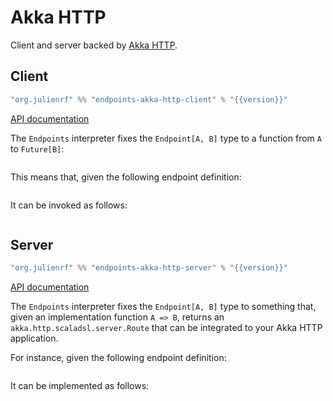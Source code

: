 # Akka HTTP

Client and server backed by [Akka HTTP](https://doc.akka.io/docs/akka-http/current/).

## Client

~~~ scala expandVars=true
"org.julienrf" %% "endpoints-akka-http-client" % "{{version}}"
~~~

[API documentation](unchecked:/api/endpoints/akkahttp/client/index.html)

The `Endpoints` interpreter fixes the `Endpoint[A, B]` type to a function
from `A` to `Future[B]`:

~~~ scala src=../../../../../akka-http/client/src/main/scala/endpoints/akkahttp/client/Endpoints.scala#endpoint-type
~~~

This means that, given the following endpoint definition:

~~~ scala src=../../../../../algebras/algebra/src/test/scala/endpoints/algebra/EndpointsDocs.scala#endpoint-definition
~~~

It can be invoked as follows:

~~~ scala src=../../../../../akka-http/client/src/test/scala/endpoints/akkahttp/client/EndpointsDocs.scala#invocation
~~~

## Server

~~~ scala expandVars=true
"org.julienrf" %% "endpoints-akka-http-server" % "{{version}}"
~~~

[API documentation](unchecked:/api/endpoints/akkahttp/server/index.html)

The `Endpoints` interpreter fixes the `Endpoint[A, B]` type to something that,
given an implementation function `A => B`, returns an `akka.http.scaladsl.server.Route`
that can be integrated to your Akka HTTP application.

For instance, given the following endpoint definition:

~~~ scala src=../../../../../algebras/algebra/src/test/scala/endpoints/algebra/EndpointsDocs.scala#endpoint-definition
~~~

It can be implemented as follows:

~~~ scala src=../../../../../akka-http/server/src/test/scala/endpoints/akkahttp/server/EndpointsDocs.scala#implementation
~~~
